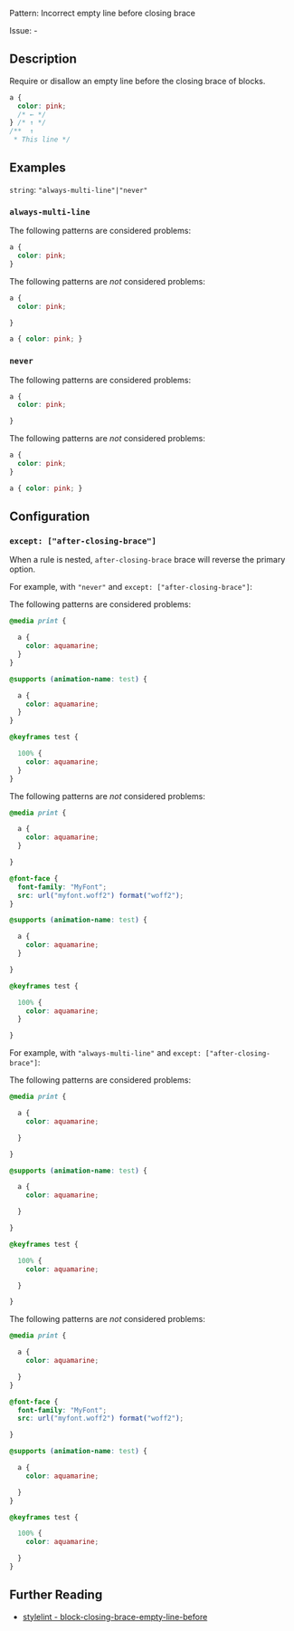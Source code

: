 Pattern: Incorrect empty line before closing brace

Issue: -

## Description

Require or disallow an empty line before the closing brace of blocks.

```css
a {
  color: pink;
  /* ← */
} /* ↑ */
/**  ↑
 * This line */
```

## Examples

`string`: `"always-multi-line"|"never"`

### `always-multi-line`

The following patterns are considered problems:

```css
a {
  color: pink;
}
```

The following patterns are _not_ considered problems:

```css
a {
  color: pink;

}
```

```css
a { color: pink; }
```

### `never`

The following patterns are considered problems:

```css
a {
  color: pink;

}
```

The following patterns are _not_ considered problems:

```css
a {
  color: pink;
}
```

```css
a { color: pink; }
```

## Configuration

### `except: ["after-closing-brace"]`

When a rule is nested, `after-closing-brace` brace will reverse the primary option.

For example, with `"never"` and `except: ["after-closing-brace"]`:

The following patterns are considered problems:

```css
@media print {

  a {
    color: aquamarine;
  }
}
```

```css
@supports (animation-name: test) {

  a {
    color: aquamarine;
  }
}
```

```css
@keyframes test {

  100% {
    color: aquamarine;
  }
}
```

The following patterns are _not_ considered problems:

```css
@media print {

  a {
    color: aquamarine;
  }

}
```

```css
@font-face {
  font-family: "MyFont";
  src: url("myfont.woff2") format("woff2");
}
```

```css
@supports (animation-name: test) {

  a {
    color: aquamarine;
  }

}
```

```css
@keyframes test {

  100% {
    color: aquamarine;
  }

}
```

For example, with `"always-multi-line"` and `except: ["after-closing-brace"]`:

The following patterns are considered problems:

```css
@media print {

  a {
    color: aquamarine;

  }

}
```

```css
@supports (animation-name: test) {

  a {
    color: aquamarine;

  }

}
```

```css
@keyframes test {

  100% {
    color: aquamarine;

  }

}
```

The following patterns are _not_ considered problems:

```css
@media print {

  a {
    color: aquamarine;

  }
}
```

```css
@font-face {
  font-family: "MyFont";
  src: url("myfont.woff2") format("woff2");

}
```

```css
@supports (animation-name: test) {

  a {
    color: aquamarine;

  }
}
```

```css
@keyframes test {

  100% {
    color: aquamarine;

  }
}
```

## Further Reading

* [stylelint - block-closing-brace-empty-line-before](https://stylelint.io/user-guide/rules/block-closing-brace-empty-line-before)